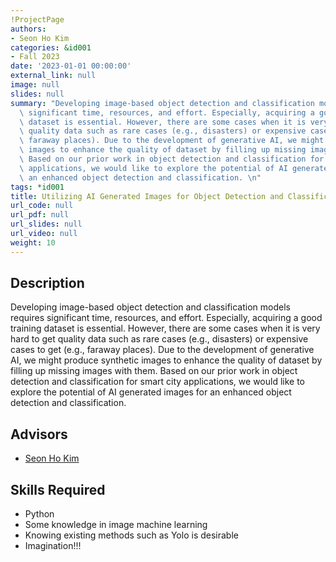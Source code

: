 ```yaml
---
!ProjectPage
authors:
- Seon Ho Kim
categories: &id001
- Fall 2023
date: '2023-01-01 00:00:00'
external_link: null
image: null
slides: null
summary: "Developing image-based object detection and classification models requires\
  \ significant time, resources, and effort. Especially, acquiring a good training\
  \ dataset is essential. However, there are some cases when it is very hard to get\
  \ quality data such as rare cases (e.g., disasters) or expensive cases to get (e.g.,\
  \ faraway places). Due to the development of generative AI, we might produce synthetic\
  \ images to enhance the quality of dataset by filling up missing images with them.\
  \ Based on our prior work in object detection and classification for smart city\
  \ applications, we would like to explore the potential of AI generated images for\
  \ an enhanced object detection and classification. \n"
tags: *id001
title: Utilizing AI Generated Images for Object Detection and Classification
url_code: null
url_pdf: null
url_slides: null
url_video: null
weight: 10
---
```

## Description

Developing image-based object detection and classification models requires significant time, resources, and effort. Especially, acquiring a good training dataset is essential. However, there are some cases when it is very hard to get quality data such as rare cases (e.g., disasters) or expensive cases to get (e.g., faraway places). Due to the development of generative AI, we might produce synthetic images to enhance the quality of dataset by filling up missing images with them. Based on our prior work in object detection and classification for smart city applications, we would like to explore the potential of AI generated images for an enhanced object detection and classification. 





## Advisors

* [Seon Ho Kim](../../../author/seon-hokim)

## Skills Required


* Python
* Some knowledge in image machine learning
* Knowing existing methods such as Yolo is desirable
* Imagination!!!